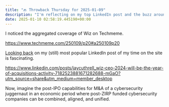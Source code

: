 ```yaml
---
title: "🔙 Throwback Thursday for 2025-01-09"
description: "I'm reflecting on my top LinkedIn post and the buzz around Wiz's impact on M&A in cybersecurity."
date: 2025-01-10 02:58:19.445190+00:00
---
```


<!-- buttondown-editor-mode: fancy --><p>I noticed the aggregated coverage of Wiz on Techmeme.</p><p><a target="_blank" rel="noopener noreferrer nofollow" href="https://www.techmeme.com/250109/p20#a250109p20">https://www.techmeme.com/250109/p20#a250109p20</a></p><p><a target="_blank" rel="noopener noreferrer nofollow" href="https://hot.fudge.org/archive/throwback-thursday-for-2024-11-21/">Looking back</a> on my (still) most popular LinkedIn post of my time on the site is fascinating.</p><p><a target="_blank" rel="noopener noreferrer nofollow" href="https://www.linkedin.com/posts/jaycuthrell_wiz-ceo-2024-will-be-the-year-of-acquisitions-activity-7182523881671282688-mGaO?utm_source=share&amp;utm_medium=member_desktop">https://www.linkedin.com/posts/jaycuthrell_wiz-ceo-2024-will-be-the-year-of-acquisitions-activity-7182523881671282688-mGaO?utm_source=share&amp;utm_medium=member_desktop</a></p><p>Now, imagine the post-IPO capabilities for M&amp;A of a cybersecurity juggernaut in an economic period where post-ZIRP funded cybersecurity companies can be combined, aligned, and unified.</p><p></p>